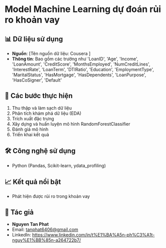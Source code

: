 # Model Machine Learning dự đoán rủi ro khoản vay
## 📊 Dữ liệu sử dụng
- **Nguồn**: [Tên nguồn dữ liệu: Cousera ]
- **Thông tin**: Bao gồm các trường như 'LoanID', 'Age', 'Income', 'LoanAmount', 'CreditScore',
                                         'MonthsEmployed', 'NumCreditLines', 'InterestRate', 'LoanTerm',
                                         'DTIRatio', 'Education', 'EmploymentType', 'MaritalStatus',
                                         'HasMortgage', 'HasDependents', 'LoanPurpose', 'HasCoSigner',
                                         'Default'
## 🧪 Các bước thực hiện
1. Thu thập và làm sạch dữ liệu
2. Phân tích khám phá dữ liệu (EDA)
3. Trích xuất đặc trưng
4. Xây dựng và huấn luyện mô hình RandomForestClassifier
5. Đánh giá mô hình
6. Triển khai kết quả

## 🛠️ Công nghệ sử dụng
- Python (Pandas, Scikit-learn, ydata_profiling)


## 📈 Kết quả nổi bật
- Phát hiện được rủi ro trong khoản vay

## 👤 Tác giả
- **Nguyen Tan Phat**
- Email: tanphat6406@gmail.com
- LinkedIn: https://www.linkedin.com/in/t%E1%BA%A5n-ph%C3%A1t-nguy%E1%BB%85n-a264722b7/

